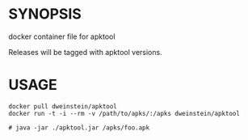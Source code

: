 # SYNOPSIS

docker container file for apktool

Releases will be tagged with apktool versions.

# USAGE

```
docker pull dweinstein/apktool
docker run -t -i --rm -v /path/to/apks/:/apks dweinstein/apktool

# java -jar ./apktool.jar /apks/foo.apk
```
